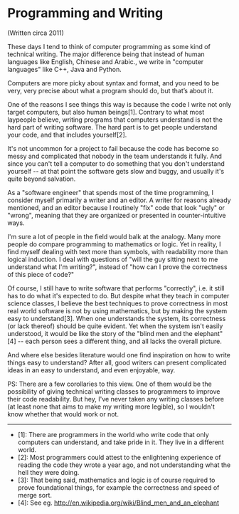 # Programming and Writing

(Written circa 2011)

These days I tend to think of computer programming as some kind of technical writing. The major difference being that instead of human languages like English, Chinese and Arabic., we write in "computer languages" like C++, Java and Python.

Computers are more picky about syntax and format, and you need to be very, very precise about what a program should do, but that’s about it.

One of the reasons I see things this way is because the code I write not only target computers, but also human beings[1]. Contrary to what most laypeople believe, writing programs that computers understand is not the hard part of writing software. The hard part is to get people understand your code, and that includes yourself[2].

It's not uncommon for a project to fail because the code has become so messy and complicated that nobody in the team understands it fully. And since you can't tell a computer to do something that you don't understand yourself -- at that point the software gets slow and buggy, and usually it's quite beyond salvation.

As a "software engineer" that spends most of the time programming, I consider myself primarily a writer and an editor. A writer for reasons already mentioned, and an editor because I routinely "fix" code that look "ugly" or "wrong", meaning that they are organized or presented in counter-intuitive ways.

I'm sure a lot of people in the field would balk at the analogy. Many more people do compare programming to mathematics or logic. Yet in reality, I find myself dealing with text more than symbols, with readability more than logical induction. I deal with questions of "will the guy sitting next to me understand what I'm writing?", instead of "how can I prove the correctness of this piece of code?"

Of course, I still have to write software that performs "correctly", i.e. it still has to do what it's expected to do. But despite what they teach in computer science classes, I believe the best techniques to prove correctness in most real world software is not by using mathematics, but by making the system easy to understand[3]. When one understands the system, its correctness (or lack thereof) should be quite evident. Yet when the system isn't easily understood, it would be like the story of the "blind men and the elephant" [4] -- each person sees a different thing, and all lacks the overall picture.

And where else besides literature would one find inspiration on how to write things easy to understand? After all, good writers can present complicated ideas in an easy to understand, and even enjoyable, way.

PS: There are a few corollaries to this view. One of them would be the possibility of giving technical writing classes to programmers to improve their code readability. But hey, I've never taken any writing classes before (at least none that aims to make my writing more legible), so I wouldn't know whether that would work or not.


----
- [1]: There are programmers in the world who write code that only computers can understand, and take pride in it. They live in a different world.
- [2]: Most programmers could attest to the enlightening experience of reading the code they wrote a year ago, and not understanding what the hell they were doing.
- [3]: That being said, mathematics and logic is of course required to prove foundational things, for example the correctness and speed of merge sort.
- [4]: See eg. http://en.wikipedia.org/wiki/Blind_men_and_an_elephant
